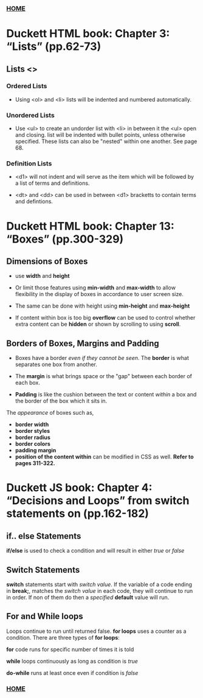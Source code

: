 ### [HOME](README.md)

# Duckett HTML book: Chapter 3: “Lists” (pp.62-73)

## Lists   &lt;&gt;

### Ordered Lists

- Using &lt;ol&gt; and &lt;li&gt; lists will be indented and numbered automatically.

### Unordered Lists

- Use &lt;ul&gt; to create an undorder list with &lt;li&gt; in between it the 
&lt;ul&gt; open and closing. list will be indented with bullet points, unless otherwise specified. These lists can also be "nested" within one another. See page 68.

### Definition Lists

- &lt;d1&gt; will not indent and will serve as the item which will be followed by a list of terms and definitions.

- &lt;dt&gt; and &lt;dd&gt; can be used in between &lt;d1&gt; bracketts to contain terms and defintions.

# Duckett HTML book: Chapter 13: “Boxes” (pp.300-329)

## Dimensions of Boxes

- use **width** and **height**

- Or limit those features using **min-width** and **max-width** to allow flexibility in the display of boxes in accordance to user screen size.

- The same can be done with height using **min-height** and **max-height**

- If content within box is too big **overflow** can be used to control whether extra content can be **hidden** or shown by scrolling to using **scroll**.

## Borders of Boxes, Margins and Padding

- Boxes have a border *even if they cannot be seen*. The **border** is what separates one box from another.

- The **margin** is what brings space or the "gap" between each border of each box.

- **Padding** is like the cushion between the text or content *within* a box and the border of the box which it sits in.

The *appearance* of boxes such as,

- **border width**
- **border styles**
- **border radius**
- **border colors**
- **padding margin**
- **position of the content within**
can be modified in CSS as well. **Refer to pages 311-322.**

# Duckett JS book: Chapter 4: “Decisions and Loops” from switch statements on (pp.162-182)

## if.. else Statements

**if/else** is used to check a condition and will result in either *true* or *false*

## Switch Statements

**switch** statements start with *switch value*. If the variable of a code ending in **break;**, matches the *switch value* in each code, they will continue to run in order. If non of them do then a *specified* **default** value will run.

## For and While loops

Loops continue to run until returned false. **for loops** uses a counter as a condition. There are three types of **for loops**:

**for** code runs for specific number of times it is told

**while** loops continuously as long as condition is *true*

**do-while** runs at least once even if condition is *false*

### [HOME](README.md)